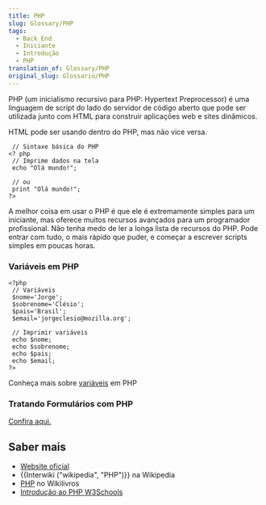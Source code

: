 ```yaml
---
title: PHP
slug: Glossary/PHP
tags:
  - Back End
  - Iniciante
  - Introdução
  - PHP
translation_of: Glossary/PHP
original_slug: Glossario/PHP
---
```

PHP (um inicialismo recursivo para PHP: Hypertext Preprocessor) é uma linguagem de script do lado do servidor de código aberto que pode ser utilizada junto com HTML para construir aplicações web e sites dinâmicos.

HTML pode ser usando dentro do PHP, mas não vice versa.

```
 // Sintaxe básica do PHP
<? php
 // Imprime dados na tela
 echo "Olá mundo!";

 // ou
 print "Olá mundo!";
?>
```

A melhor coisa em usar o PHP é que ele é extremamente simples para um iniciante, mas oferece muitos recursos avançados para um programador profissional. Não tenha medo de ler a longa lista de recursos do PHP. Pode entrar com tudo, o mais rápido que puder, e começar a escrever scripts simples em poucas horas.

### Variáveis em PHP

```
<?php
 // Variáveis
 $nome='Jorge';
 $sobrenome='Clésio';
 $pais='Brasil';
 $email='jorgeclesio@mozilla.org';

 // Imprimir variáveis
 echo $nome;
 echo $sobrenome;
 echo $pais;
 echo $email;
?>
```

Conheça mais sobre [variáveis](/pt-BR/docs/Glossario/PHP) em PHP

### Tratando Formulários com PHP

[Confira aqui.](/pt-BR/docs/Glossario/Tratando_Formul%C3%A1rios_com_PHP)

## Saber mais

- [Website oficial](http://php.net/)
- {{Interwiki ("wikipedia", "PHP")}} na Wikipedia
- [PHP](https://en.wikibooks.org/wiki/PHP_Programming) no Wikilivros
- [Introdução ao PHP W3Schools](https://www.w3schools.com/PhP/php_intro.asp)
